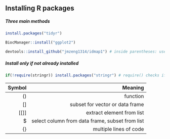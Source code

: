 ## Installing R packages

##### Three main methods

```r
install.packages("tidyr")

BiocManager::install("ggplot2")

devtools::install_github("jmzeng1314/idmap1") # inside parentheses: username + package name
```

##### Install only if not already installed

```r
if(!require(stringr)) install.packages("stringr") # require() checks if installed
```

| Symbol |                                         Meaning |
| -----: | ----------------------------------------------: |
|     () |                                        function |
|    \[] |                 subset for vector or data frame |
| \[\[]] |                       extract element from list |
|     \$ | select column from data frame, subset from list |
|     {} |                          multiple lines of code |
